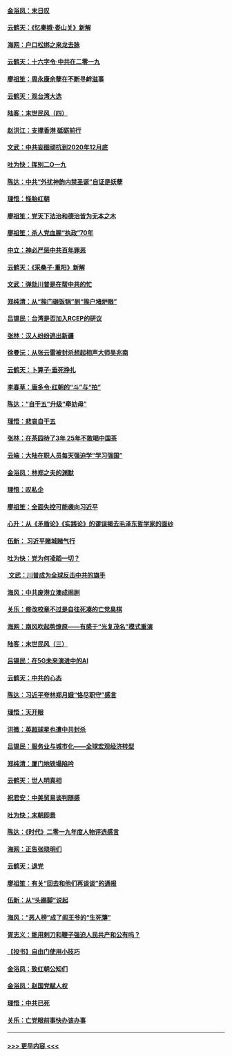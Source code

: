 #### [金浴凤：末日叹](../pages/nsc993/n11752359.md?t=12291356) 
#### [云鹤天：《忆秦娥‧娄山关》新解](../pages/nsc993/n11752348.md?t=12291356) 
#### [海网：户口松绑之来龙去脉](../pages/nsc993/n11752328.md?t=12291356) 
#### [云鹤天：十六字令‧中共在二零一九](../pages/nsc993/n11752305.md?t=12291356) 
#### [廖祖笙：周永康余孽在不断寻衅滋事](../pages/nsc993/n11751013.md?t=12291356) 
#### [云鹤天：观台湾大选](../pages/nsc993/n11751007.md?t=12291356) 
#### [陆客：末世民风（四）](../pages/nsc993/n11749203.md?t=12291356) 
#### [赵洪江：支撑香港 砥砺前行](../pages/nsc993/n11748482.md?t=12291356) 
#### [文武：中共妄图顽抗到2020年12月底](../pages/nsc993/n11748446.md?t=12291356) 
#### [吐为快：挥别二O一九](../pages/nsc993/n11748411.md?t=12291356) 
#### [陈达：中共“外扰神韵内禁圣诞”自证是妖孽](../pages/nsc993/n11748226.md?t=12291356) 
#### [理悟：怪胎红朝](../pages/nsc993/n11748206.md?t=12291356) 
#### [廖祖笙：党天下法治和德治皆为无本之木](../pages/nsc993/n11748135.md?t=12291356) 
#### [廖祖笙：杀人党血腥“执政”70年](../pages/nsc993/n11745144.md?t=12291356) 
#### [中立：神必严惩中共百年罪恶](../pages/nsc993/n11744970.md?t=12291356) 
#### [云鹤天：《采桑子‧重阳》新解](../pages/nsc993/n11744948.md?t=12291356) 
#### [文武：弹劾川普是在帮中共的忙](../pages/nsc993/n11744758.md?t=12291356) 
#### [郑纯清：从“挨门砸饭锅”到“挨户堵炉眼”](../pages/nsc993/n11744745.md?t=12291356) 
#### [吕锡民：台湾是否加入RCEP的研议](../pages/nsc993/n11744701.md?t=12291356) 
#### [张林：汉人纷纷逃出新疆](../pages/nsc993/n11743530.md?t=12291356) 
#### [徐曼沅：从张云雷被封杀想起相声大师吴兆南](../pages/nsc993/n11741816.md?t=12291356) 
#### [云鹤天：卜算子‧垂死挣扎](../pages/nsc993/n11739956.md?t=12291356) 
#### [李春草：唐多令‧红朝的“斗”与“拍”](../pages/nsc993/n11739830.md?t=12291356) 
#### [陈达：“自干五”升级“牵妨母”](../pages/nsc993/n11739724.md?t=12291356) 
#### [理悟：悲哀自干五](../pages/nsc993/n11739547.md?t=12291356) 
#### [张林：在茶园待了3年 25年不敢喝中国茶](../pages/nsc993/n11739240.md?t=12291356) 
#### [云端：大陆在职人员每天强迫学“学习强国”](../pages/nsc993/n11738735.md?t=12291356) 
#### [金浴凤：林郑之夫的渊默](../pages/nsc993/n11737735.md?t=12291356) 
#### [理悟：叹私企](../pages/nsc993/n11737715.md?t=12291356) 
#### [廖祖笙：全面失控可能袭向习近平](../pages/nsc993/n11737704.md?t=12291356) 
#### [心升：从《矛盾论》《实践论》的谬误揭去毛泽东哲学家的面纱](../pages/nsc993/n11736962.md?t=12291356) 
#### [伍新： 习近平赌城赌气行](../pages/nsc993/n11736929.md?t=12291356) 
#### [吐为快：党为何凌蹈一切？](../pages/nsc993/n11736915.md?t=12291356) 
#### [ 文武：川普成为全球反击中共的旗手](../pages/nsc993/n11736882.md?t=12291356) 
#### [海风：中共废港立澳成闹剧](../pages/nsc993/n11735857.md?t=12291356) 
#### [关乐：修改校章不过是自往死凑的亡党臭棋](../pages/nsc993/n11735097.md?t=12291356) 
#### [海网：南风吹起势燎原——有感于“光复茂名”模式重演](../pages/nsc993/n11732308.md?t=12291356) 
#### [陆客：末世民风（三）](../pages/nsc993/n11732211.md?t=12291356) 
#### [吕锡民：在5G未来演进中的AI](../pages/nsc993/n11730010.md?t=12291356) 
#### [云鹤天：中共的心态](../pages/nsc993/n11729906.md?t=12291356) 
#### [陈达：习近平夸林郑月娥“恪尽职守”感言](../pages/nsc993/n11729881.md?t=12291356) 
#### [理悟：天开眼](../pages/nsc993/n11729699.md?t=12291356) 
#### [洪微：英超球星也遭中共封杀](../pages/nsc993/n11727243.md?t=12291356) 
#### [吕锡民：服务业与城市化——全球宏观经济转型](../pages/nsc993/n11725845.md?t=12291356) 
#### [郑纯清：厦门地铁塌陷吟](../pages/nsc993/n11725813.md?t=12291356) 
#### [云鹤天：世人明真相](../pages/nsc993/n11725621.md?t=12291356) 
#### [祝君安：中美贸易谈判随感](../pages/nsc993/n11725609.md?t=12291356) 
#### [吐为快：末朝即景](../pages/nsc993/n11723365.md?t=12291356) 
#### [陈达：《时代》二零一九年度人物评选感言](../pages/nsc993/n11723337.md?t=12291356) 
#### [海网：正告张晓明们](../pages/nsc993/n11723228.md?t=12291356) 
#### [云鹤天：退党](../pages/nsc993/n11723056.md?t=12291356) 
#### [廖祖笙：有关“回去和他们再谈谈”的通报](../pages/nsc993/n11722442.md?t=12291356) 
#### [伍新：从“头踢脚”说起](../pages/nsc993/n11722429.md?t=12291356) 
#### [海风：“恶人榜”成了阎王爷的“生死簿”](../pages/nsc993/n11722272.md?t=12291356) 
#### [胥志义：能用剌刀和鞭子强迫人民共产和公有吗？](../pages/nsc993/n11720569.md?t=12291356) 
#### [【投书】自由门使用小技巧](../pages/nsc993/n11720180.md?t=12291356) 
#### [金浴凤：致红朝公知们](../pages/nsc993/n11720563.md?t=12291356) 
#### [金浴凤：赵国党赋人权](../pages/nsc993/n11720533.md?t=12291356) 
#### [理悟：中共已死](../pages/nsc993/n11720233.md?t=12291356) 
#### [关乐：亡党眼前事快办该办事](../pages/nsc993/n11719160.md?t=12291356) 

----
#### [ >>> 更早内容 <<< ](../indexes/nsc993-earlier.md)
